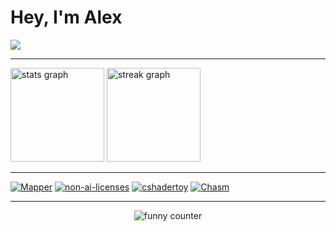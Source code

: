 <h1 align="left">Hey, I'm Alex</h1>

[//]: <> (Langs)
<div>
  <img src="https://github-readme-stats.vercel.app/api/top-langs/?username=alexlnkp&langs_count=4&layout=compact&hide_title=true&theme=aura&bg_color=0D1117&locale=en&hide_border=true"/>
</div>

---

[//]: <> (Git stats)
<div align="left">
  <img src="https://github-readme-stats.vercel.app/api?username=alexlnkp&border_color=0D1117&hide_title=true&hide_rank=false&show_icons=true&include_all_commits=true&count_private=true&disable_animations=false&theme=aura&bg_color=0D1117&locale=en&hide_border=false" height="150" alt="stats graph"/>
  <img src="https://streak-stats.demolab.com?user=alexlnkp&hide_title=true&locale=en&mode=daily&theme=aura&background=0D1117&border_radius=5&hide_border=true" height="150" alt="streak graph"/>
</div>

---

[//]: <> (Pinned repositories)
<div>
  <a href = "https://github.com/alexlnkp/Mapper"><img src="https://github-readme-stats.vercel.app/api/pin/?username=alexlnkp&repo=Mapper&theme=aura&bg_color=0D1117&hide_border=true" alt="Mapper" /></a>
  <a href = "https://github.com/non-ai-licenses/non-ai-licenses"><img src="https://github-readme-stats.vercel.app/api/pin/?username=non-ai-licenses&repo=non-ai-licenses&theme=aura&bg_color=0D1117&hide_border=true" alt="non-ai-licenses"/></a>
  <a href = "https://github.com/alexlnkp/cshadertoy"><img src="https://github-readme-stats.vercel.app/api/pin/?username=alexlnkp&repo=cshadertoy&theme=aura&bg_color=0D1117&hide_border=true" alt="cshadertoy"/></a>
  <a href = "https://github.com/alexlnkp/chasm"><img src="https://github-readme-stats.vercel.app/api/pin/?username=alexlnkp&repo=chasm&theme=aura&bg_color=0D1117&hide_border=true" alt="Chasm"/></a>
</div>

---

[//]: <> (Funny counter :)
<div align="center">
  <img src = https://count.chiya.dev/get/@:413x1nkp alt="funny counter"/>
</div>
